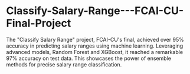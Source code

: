 # Classify-Salary-Range---FCAI-CU-Final-Project
The "Classify Salary Range" project, FCAI-CU's final, achieved over 95% accuracy in predicting salary ranges using machine learning. Leveraging advanced models, Random Forest and XGBoost, it reached a remarkable 97% accuracy on test data. This showcases the power of ensemble methods for precise salary range classification.
